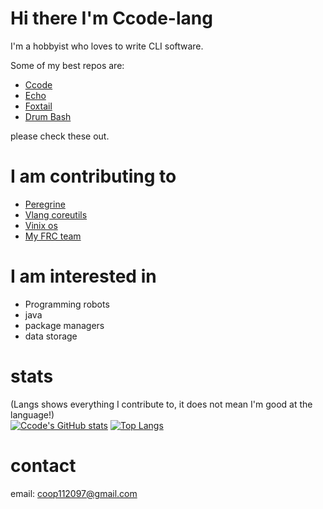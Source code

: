 # Hi there I'm Ccode-lang
I'm a hobbyist who loves to write CLI software.  

Some of my best repos are:  
* [Ccode](https://github.com/Ccode-lang/Ccode)
* [Echo](https://github.com/Ccode-lang/echo-lang)
* [Foxtail](https://github.com/Ccode-lang/foxtail)
* [Drum Bash](https://github.com/Ccode-lang/drumbash)


please check these out.

<!--
WIP
```

                ___
 \    /\    /  /   \
  \  /  \  /  |     |
   \/    \/    \___/   
```
-->

# I am contributing to
* [Peregrine](https://github.com/peregrine-lang/Peregrine)
* [Vlang coreutils](https://github.com/vlang/coreutils)
* [Vinix os](https://github.com/vlang/vinix)
* [My FRC team](https://github.com/FRC-Team-8745)

# I am interested in
* Programming robots
* java
* package managers
* data storage
# stats 
(Langs shows everything I contribute to, it does not mean I'm good at the language!)  
[![Ccode's GitHub stats](https://github-readme-stats.vercel.app/api?username=Ccode-lang)](https://github.com/anuraghazra/github-readme-stats)
[![Top Langs](https://github-readme-stats.vercel.app/api/top-langs/?username=Ccode-lang)](https://github.com/anuraghazra/github-readme-stats)




# contact
email: coop112097@gmail.com
